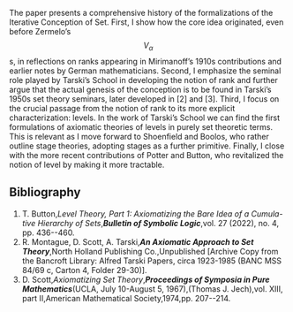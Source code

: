 



The paper presents a comprehensive history of the formalizations of the Iterative Conception of Set. First, I show how the core idea originated, even before Zermelo’s $$V_\alpha$$s, in reflections on ranks appearing in Mirimanoff’s 1910s contributions and earlier notes by German mathematicians. Second, I emphasize the seminal role played by Tarski’s School in developing the notion of rank and further argue that the actual genesis of the conception is to be found in Tarski’s 1950s set theory seminars, later developed in [2] and [3]. Third, I focus on the crucial passage from the notion of rank to its more explicit characterization: levels. In the work of Tarski’s School we can find the first formulations of axiomatic theories of levels in purely set theoretic terms. This is relevant as I move forward to Shoenfield and Boolos, who rather outline stage theories, adopting stages as a further primitive. Finally, I close with the more recent contributions of Potter and Button, who revitalized the notion of level by making it more tractable. 


## Bibliography









1. T. Button,_Level Theory, Part 1: Axiomatizing the Bare Idea of a Cumula- tive Hierarchy of Sets_,**_Bulletin of Symbolic Logic_**,vol. 27 (2022), no. 4, pp. 436--460.
2. R. Montague, D. Scott, A. Tarski,**_An Axiomatic Approach to Set Theory_**,North Holland Publishing Co.,Unpublished [Archive Copy from the Bancroft Library: Alfred Tarski Papers, circa 1923-1985 (BANC MSS 84/69 c, Carton 4, Folder 29-30)].
3. D. Scott,_Axiomatizing Set Theory_,**_Proceedings of Symposia in Pure Mathematics_**(UCLA, July 10-August 5, 1967),(Thomas J. Jech),vol. XIII, part  II,American Mathematical Society,1974,pp. 207--214.





